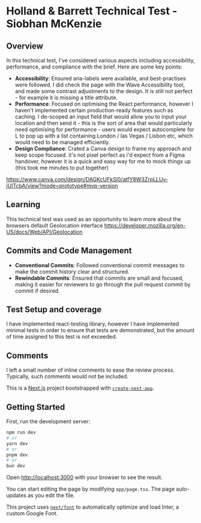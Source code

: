 
# Holland & Barrett Technical Test - Siobhan McKenzie

## Overview

In this technical test, I've considered various aspects including accessibility, performance, and compliance with the brief. Here are some key points:

- **Accessibility**: Ensured aria-labels were available, and best-practises were followed. I did check the page with the Wave Accessibility tool, and made some contrast adjustments to the design. It is still not perfect - for example it is missing a title attribute.
- **Performance**: Focused on optimising the React performance, however I haven't implemented certain production-ready features such as caching. I de-scoped an input field that would allow you to input your location and then send it - this is the sort of area that would particularly need optimising for performance - users would expect autocomplete for L to pop up with a list containing London / las Vegas / Lisbon etc, which would need to be managed efficiently.
- **Design Compliance**: Crated a Canva design to frame my approach and keep scope focused. it's not pixel perfect as i'd expect from a Figma handover, however it is a quick and easy way for me to mock things up (this took me minutes to put together)

https://www.canva.com/design/DAGKcUFkSl0/atfY8W3ZrpLLUv-jUITcbA/view?mode=prototype#mvp-version


## Learning

This technical test was used as an opportunity to learn more about the browsers default Geolocation interface https://developer.mozilla.org/en-US/docs/Web/API/Geolocation

## Commits and Code Management

- **Conventional Commits**: Followed conventional commit messages to make the commit history clear and structured.
- **Rewindable Commits**: Ensured that commits are small and focused, making it easier for reviewers to go through the pull request commit by commit if desired.

## Test Setup and coverage

I have implemented react-testing library, however I have implemented minimal tests in order to ensure that tests are demonstrated, but the amount of time assigned to this test is not exceeded.

## Comments

I left a small number of inline comments to ease the review process. Typically, such comments would not be included.


This is a [Next.js](https://nextjs.org/) project bootstrapped with [`create-next-app`](https://github.com/vercel/next.js/tree/canary/packages/create-next-app).

## Getting Started

First, run the development server:

```bash
npm run dev
# or
yarn dev
# or
pnpm dev
# or
bun dev
```

Open [http://localhost:3000](http://localhost:3000) with your browser to see the result.

You can start editing the page by modifying `app/page.tsx`. The page auto-updates as you edit the file.

This project uses [`next/font`](https://nextjs.org/docs/basic-features/font-optimization) to automatically optimize and load Inter, a custom Google Font.
